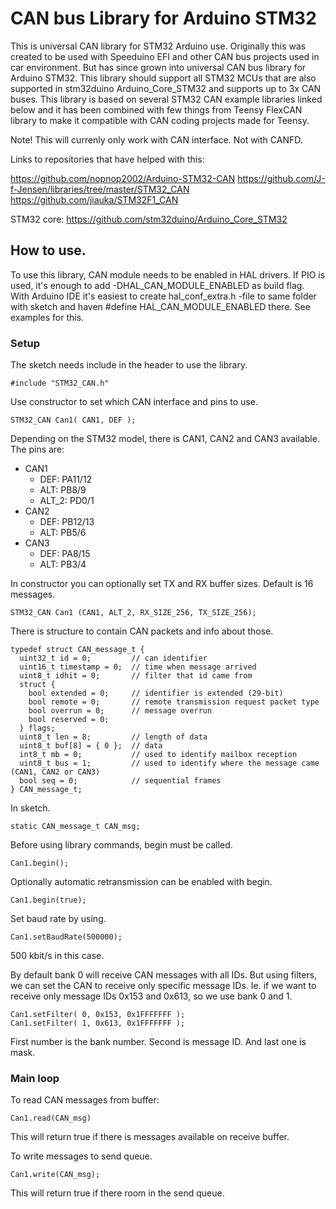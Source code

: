 # CAN bus Library for Arduino STM32

This is universal CAN library for STM32 Arduino use. Originally this was created to be used with Speeduino EFI and other
CAN bus projects used in car environment. But has since grown into universal CAN bus library for Arduino STM32.
This library should support all STM32 MCUs that are also supported in stm32duino Arduino_Core_STM32 and supports 
up to 3x CAN buses. This library is based on several STM32 CAN example libraries linked below and it has been 
combined with few things from Teensy FlexCAN library to make it compatible with CAN coding projects made for Teensy.

Note! This will currenly only work with CAN interface. Not with CANFD.


Links to repositories that have helped with this:

https://github.com/nopnop2002/Arduino-STM32-CAN
https://github.com/J-f-Jensen/libraries/tree/master/STM32_CAN
https://github.com/jiauka/STM32F1_CAN

STM32 core: https://github.com/stm32duino/Arduino_Core_STM32

## How to use.
To use this library, CAN module needs to be enabled in HAL drivers. If PIO is used, it's enough
to add -DHAL_CAN_MODULE_ENABLED as build flag. With Arduino IDE it's easiest to create hal_conf_extra.h -file
to same folder with sketch and haven #define HAL_CAN_MODULE_ENABLED there. See examples for this.

### Setup
The sketch needs include in the header to use the library.
```
#include "STM32_CAN.h"
```
Use constructor to set which CAN interface and pins to use.
```
STM32_CAN Can1( CAN1, DEF );
```
Depending on the STM32 model, there is CAN1, CAN2 and CAN3 available.
The pins are:
 - CAN1
   - DEF: PA11/12
   - ALT: PB8/9
   - ALT_2: PD0/1
 - CAN2
   - DEF: PB12/13
   - ALT: PB5/6
 - CAN3
   - DEF: PA8/15
   - ALT: PB3/4

In constructor you can optionally set TX and RX buffer sizes. Default is 16 messages.
```
STM32_CAN Can1 (CAN1, ALT_2, RX_SIZE_256, TX_SIZE_256);
```
There is structure to contain CAN packets and info about those.
```
typedef struct CAN_message_t {
  uint32_t id = 0;         // can identifier
  uint16_t timestamp = 0;  // time when message arrived
  uint8_t idhit = 0;       // filter that id came from
  struct {
    bool extended = 0;     // identifier is extended (29-bit)
    bool remote = 0;       // remote transmission request packet type
    bool overrun = 0;      // message overrun
    bool reserved = 0;
  } flags;
  uint8_t len = 8;         // length of data
  uint8_t buf[8] = { 0 };  // data
  int8_t mb = 0;           // used to identify mailbox reception
  uint8_t bus = 1;         // used to identify where the message came (CAN1, CAN2 or CAN3)
  bool seq = 0;            // sequential frames
} CAN_message_t;
```
In sketch.
```
static CAN_message_t CAN_msg;
```
Before using library commands, begin must be called.
```
Can1.begin();
```
Optionally automatic retransmission can be enabled with begin.
```
Can1.begin(true);
```
Set baud rate by using.
```
Can1.setBaudRate(500000);
```
500 kbit/s in this case.

By default bank 0 will receive CAN messages with all IDs. But using filters, we can set the CAN to receive
only specific message IDs. Ie. if we want to receive only message IDs 0x153 and 0x613, so we use bank 0 and 1.
```
Can1.setFilter( 0, 0x153, 0x1FFFFFFF );
Can1.setFilter( 1, 0x613, 0x1FFFFFFF );
```
First number is the bank number. Second is message ID. And last one is mask.

### Main loop
To read CAN messages from buffer:
```
Can1.read(CAN_msg)
```
This will return true if there is messages available on receive buffer.

To write messages to send queue.
```
Can1.write(CAN_msg);
```
This will return true if there room in the send queue.
